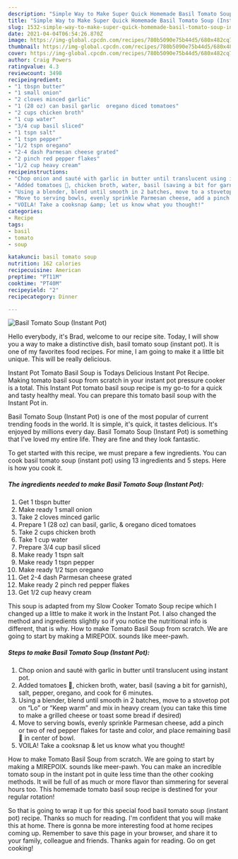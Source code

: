 ```yaml
---
description: "Simple Way to Make Super Quick Homemade Basil Tomato Soup (Instant Pot)"
title: "Simple Way to Make Super Quick Homemade Basil Tomato Soup (Instant Pot)"
slug: 1532-simple-way-to-make-super-quick-homemade-basil-tomato-soup-instant-pot
date: 2021-04-04T06:54:26.870Z
image: https://img-global.cpcdn.com/recipes/780b5090e75b44d5/680x482cq70/basil-tomato-soup-instant-pot-recipe-main-photo.jpg
thumbnail: https://img-global.cpcdn.com/recipes/780b5090e75b44d5/680x482cq70/basil-tomato-soup-instant-pot-recipe-main-photo.jpg
cover: https://img-global.cpcdn.com/recipes/780b5090e75b44d5/680x482cq70/basil-tomato-soup-instant-pot-recipe-main-photo.jpg
author: Craig Powers
ratingvalue: 4.3
reviewcount: 3498
recipeingredient:
- "1 tbspn butter"
- "1 small onion"
- "2 cloves minced garlic"
- "1 (28 oz) can basil garlic  oregano diced tomatoes"
- "2 cups chicken broth"
- "1 cup water"
- "3/4 cup basil sliced"
- "1 tspn salt"
- "1 tspn pepper"
- "1/2 tspn oregano"
- "2-4 dash Parmesan cheese grated"
- "2 pinch red pepper flakes"
- "1/2 cup heavy cream"
recipeinstructions:
- "Chop onion and sauté with garlic in butter until translucent using instant pot."
- "Added tomatoes 🍅, chicken broth, water, basil (saving a bit for garnish), salt, pepper, oregano, and cook for 6 minutes."
- "Using a blender, blend until smooth in 2 batches, move to a stovetop pot on “Lo” or “Keep warm” and mix in heavy cream (you can take this time to make a grilled cheese or toast some bread if desired)"
- "Move to serving bowls, evenly sprinkle Parmesan cheese, add a pinch or two of red pepper flakes for taste and color, and place remaining basil 🌿 in center of bowl."
- "VOILA! Take a cooksnap &amp; let us know what you thought!"
categories:
- Recipe
tags:
- basil
- tomato
- soup

katakunci: basil tomato soup 
nutrition: 162 calories
recipecuisine: American
preptime: "PT11M"
cooktime: "PT40M"
recipeyield: "2"
recipecategory: Dinner

---
```



![Basil Tomato Soup (Instant Pot)](https://img-global.cpcdn.com/recipes/780b5090e75b44d5/680x482cq70/basil-tomato-soup-instant-pot-recipe-main-photo.jpg)

Hello everybody, it's Brad, welcome to our recipe site. Today, I will show you a way to make a distinctive dish, basil tomato soup (instant pot). It is one of my favorites food recipes. For mine, I am going to make it a little bit unique. This will be really delicious.

Instant Pot Tomato Basil Soup is Todays Delicious Instant Pot Recipe. Making tomato basil soup from scratch in your instant pot pressure cooker is a total. This Instant Pot tomato basil soup recipe is my go-to for a quick and tasty healthy meal. You can prepare this tomato basil soup with the Instant Pot in.

Basil Tomato Soup (Instant Pot) is one of the most popular of current trending foods in the world. It is simple, it's quick, it tastes delicious. It's enjoyed by millions every day. Basil Tomato Soup (Instant Pot) is something that I've loved my entire life. They are fine and they look fantastic.


To get started with this recipe, we must prepare a few ingredients. You can cook basil tomato soup (instant pot) using 13 ingredients and 5 steps. Here is how you cook it.

<!--inarticleads1-->

##### The ingredients needed to make Basil Tomato Soup (Instant Pot):

1. Get 1 tbspn butter
1. Make ready 1 small onion
1. Take 2 cloves minced garlic
1. Prepare 1 (28 oz) can basil, garlic, &amp; oregano diced tomatoes
1. Take 2 cups chicken broth
1. Take 1 cup water
1. Prepare 3/4 cup basil sliced
1. Make ready 1 tspn salt
1. Make ready 1 tspn pepper
1. Make ready 1/2 tspn oregano
1. Get 2-4 dash Parmesan cheese grated
1. Make ready 2 pinch red pepper flakes
1. Get 1/2 cup heavy cream


This soup is adapted from my Slow Cooker Tomato Soup recipe which I changed up a little to make it work in the Instant Pot. I also changed the method and ingredients slightly so if you notice the nutritional info is different, that is why. How to make Tomato Basil Soup from scratch. We are going to start by making a MIREPOIX. sounds like meer-pawh. 

<!--inarticleads2-->

##### Steps to make Basil Tomato Soup (Instant Pot):

1. Chop onion and sauté with garlic in butter until translucent using instant pot.
1. Added tomatoes 🍅, chicken broth, water, basil (saving a bit for garnish), salt, pepper, oregano, and cook for 6 minutes.
1. Using a blender, blend until smooth in 2 batches, move to a stovetop pot on “Lo” or “Keep warm” and mix in heavy cream (you can take this time to make a grilled cheese or toast some bread if desired)
1. Move to serving bowls, evenly sprinkle Parmesan cheese, add a pinch or two of red pepper flakes for taste and color, and place remaining basil 🌿 in center of bowl.
1. VOILA! Take a cooksnap &amp; let us know what you thought!


How to make Tomato Basil Soup from scratch. We are going to start by making a MIREPOIX. sounds like meer-pawh. You can make an incredible tomato soup in the instant pot in quite less time than the other cooking methods. It will be full of as much or more flavor than simmering for several hours too. This homemade tomato basil soup recipe is destined for your regular rotation! 

So that is going to wrap it up for this special food basil tomato soup (instant pot) recipe. Thanks so much for reading. I'm confident that you will make this at home. There is gonna be more interesting food at home recipes coming up. Remember to save this page in your browser, and share it to your family, colleague and friends. Thanks again for reading. Go on get cooking!
